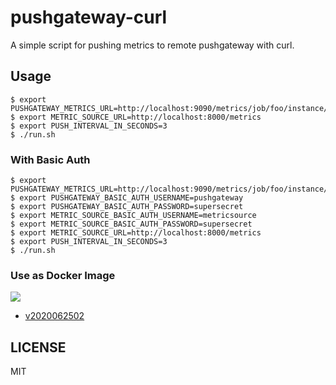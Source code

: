 # pushgateway-curl

A simple script for pushing metrics to remote pushgateway with curl.

## Usage

```
$ export PUSHGATEWAY_METRICS_URL=http://localhost:9090/metrics/job/foo/instance/bar
$ export METRIC_SOURCE_URL=http://localhost:8000/metrics
$ export PUSH_INTERVAL_IN_SECONDS=3
$ ./run.sh
```

### With Basic Auth

```
$ export PUSHGATEWAY_METRICS_URL=http://localhost:9090/metrics/job/foo/instance/bar
$ export PUSHGATEWAY_BASIC_AUTH_USERNAME=pushgateway
$ export PUSHGATEWAY_BASIC_AUTH_PASSWORD=supersecret
$ export METRIC_SOURCE_BASIC_AUTH_USERNAME=metricsource
$ export METRIC_SOURCE_BASIC_AUTH_PASSWORD=supersecret
$ export METRIC_SOURCE_URL=http://localhost:8000/metrics
$ export PUSH_INTERVAL_IN_SECONDS=3
$ ./run.sh
```

### Use as Docker Image

[![](https://img.shields.io/docker/pulls/b4fun/pushgateway-curl)](https://hub.docker.com/repository/docker/b4fun/pushgateway-curl/general)

- [v2020062502](https://hub.docker.com/layers/b4fun/pushgateway-curl/v2020062502/images/sha256-b946f38850ca66fed344161e558db09122f61762f29b133da9e54edfdeeec511?context=repo)

## LICENSE

MIT